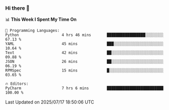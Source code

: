 ### Hi there 👋

<!--
**asdf12303116/asdf12303116** is a ✨ _special_ ✨ repository because its `README.md` (this file) appears on your GitHub profile.

Here are some ideas to get you started:

- 🔭 I’m currently working on ...
- 🌱 I’m currently learning ...
- 👯 I’m looking to collaborate on ...
- 🤔 I’m looking for help with ...
- 💬 Ask me about ...
- 📫 How to reach me: ...
- 😄 Pronouns: ...
- ⚡ Fun fact: ...
-->

<!--START_SECTION:waka-->
📊 **This Week I Spent My Time On** 

```text
💬 Programming Languages: 
Python                   4 hrs 46 mins       █████████████████░░░░░░░░   67.13 % 
YAML                     45 mins             ███░░░░░░░░░░░░░░░░░░░░░░   10.64 % 
Text                     42 mins             ██░░░░░░░░░░░░░░░░░░░░░░░   09.88 % 
JSON                     26 mins             ██░░░░░░░░░░░░░░░░░░░░░░░   06.19 % 
RPMSpec                  15 mins             █░░░░░░░░░░░░░░░░░░░░░░░░   03.65 % 

🔥 Editors: 
PyCharm                  7 hrs 6 mins        █████████████████████████   100.00 % 
```


 Last Updated on 2025/07/17 18:50:06 UTC
<!--END_SECTION:waka-->

